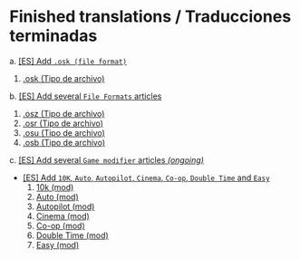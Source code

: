 # Finished translations / Traducciones terminadas

a. [[ES] Add `.osk (file format)`](https://github.com/ppy/osu-wiki/pull/7753)
 1. [.osk (Tipo de archivo)](https://osu.ppy.sh/wiki/es/Client/File_formats/Osk_%28file_format%29)

b. [[ES] Add several `File Formats` articles ](https://github.com/ppy/osu-wiki/pull/7905)
  1. [.osz (Tipo de archivo)](https://osu.ppy.sh/wiki/es/osu!_File_Formats/Osz_(file_format))
  2. [.osr (Tipo de archivo)](https://osu.ppy.sh/wiki/es/osu!_File_Formats/Osr_(file_format))
  3. [.osu (Tipo de archivo)](https://osu.ppy.sh/wiki/es/osu!_File_Formats/Osu_(file_format))
  4. [.osb (Tipo de archivo)](https://osu.ppy.sh/wiki/es/osu!_File_Formats/Osb_(file_format))

c. [[ES] Add several `Game modifier` articles _(ongoing)_](https://github.com/ppy/osu-wiki/pull/9418)
 - [[ES] Add `10K`, `Auto`, `Autopilot`, `Cinema`, `Co-op`, `Double Time` and `Easy`](https://github.com/ppy/osu-wiki/pull/9951)
   1. [10k (mod)](https://osu.ppy.sh/wiki/es/Gameplay/Game_modifier/10K)
   2. [Auto (mod)](https://osu.ppy.sh/wiki/es/Gameplay/Game_modifier/Auto)
   3. [Autopilot (mod)](https://osu.ppy.sh/wiki/es/Gameplay/Game_modifier/Autopilot)
   4. [Cinema (mod)](https://osu.ppy.sh/wiki/es/Gameplay/Game_modifier/Cinema)
   5. [Co-op (mod)](https://osu.ppy.sh/wiki/es/Gameplay/Game_modifier/Co-op)
   6. [Double Time (mod)](https://osu.ppy.sh/wiki/es/Gameplay/Game_modifier/Double_Time)
   7. [Easy (mod)](https://osu.ppy.sh/wiki/es/Gameplay/Game_modifier/Easy)
